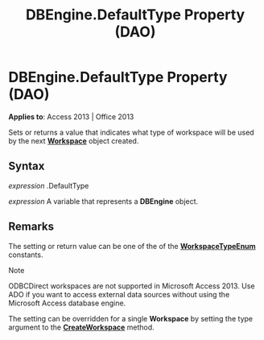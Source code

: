 ﻿---
title: DBEngine.DefaultType Property (DAO)
TOCTitle: DefaultType Property
ms:assetid: b4371f3e-1ce0-1d0f-93a8-0c5329b510ab
ms:mtpsurl: https://msdn.microsoft.com/en-us/library/Ff822060(v=office.15)
ms:contentKeyID: 48547217
ms.date: 09/18/2015
mtps_version: v=office.15
f1_keywords:
- dao360.chm1053580
f1_categories:
- Office.Version=v15
---

# DBEngine.DefaultType Property (DAO)


**Applies to**: Access 2013 | Office 2013

Sets or returns a value that indicates what type of workspace will be used by the next **[Workspace](workspace-object-dao.md)** object created.

## Syntax

*expression* .DefaultType

*expression* A variable that represents a **DBEngine** object.

## Remarks

The setting or return value can be one of the of the **[WorkspaceTypeEnum](workspacetypeenum-enumeration-dao.md)** constants.


> [!NOTE]
> <P>ODBCDirect workspaces are not supported in Microsoft Access 2013. Use ADO if you want to access external data sources without using the Microsoft Access database engine.</P>



The setting can be overridden for a single **Workspace** by setting the type argument to the **[CreateWorkspace](dbengine-createworkspace-method-dao.md)** method.

